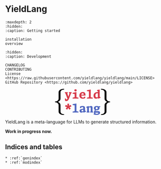 # **YieldLang**

```{toctree}
:maxdepth: 2
:hidden:
:caption: Getting started

installation
overview
```

```{toctree}
:hidden:
:caption: Development

CHANGELOG
CONTRIBUTING
License <https://raw.githubusercontent.com/yieldlang/yieldlang/main/LICENSE>
GitHub Repository <https://github.com/yieldlang/yieldlang>
```
<p align="center">
<svg class="typst-doc" viewBox="0 0 45.080000000000005 20" width="38.2%" xmlns="http://www.w3.org/2000/svg" xmlns:xlink="http://www.w3.org/1999/xlink" xmlns:h5="http://www.w3.org/1999/xhtml">
    <style>
        #pr {
            fill: black
        }
        [data-theme="dark"] #pr {
            fill: white;
        }
        @media (prefers-color-scheme: dark) {
            [data-theme="auto"] #pr {
                fill: white;
            }
        }
        @media (prefers-color-scheme: light) {
            [data-theme="auto"] #pr {
                fill: black;
            }
        }
    </style>
    <g>
        <g transform="translate(0.5400000000000027 -12)">
            <g class="typst-group">
                <g/>
            </g>
        </g>
        <g transform="translate(0 0)">
            <g class="typst-group">
                <g>
                    <g transform="translate(0 15)">
                        <g class="typst-text" transform="scale(1, -1)">
                            <use xlink:href="#g46CAD5659AE7F7CBC5725742C59F25DF" x="0" id="pr"/>
                        </g>
                    </g>
                    <g transform="translate(8.9 1.0189999999999984)">
                        <g class="typst-group">
                            <g>
                                <g transform="translate(0 6.424)">
                                    <g class="typst-text" transform="scale(1, -1)">
                                        <use xlink:href="#gEA0FE3D3B62A975C569B5F773626F934" x="0" fill="#d73a49"/>
                                        <use xlink:href="#g8655E9DADD53BED6FE49C774E6D9579" x="5.456" fill="#d73a49"/>
                                        <use xlink:href="#g90D0084106DC571A3EC895152183E2DC" x="10.912" fill="#d73a49"/>
                                        <use xlink:href="#g37B73020E93C3716A586777764EFA5A2" x="16.368000000000002" fill="#d73a49"/>
                                        <use xlink:href="#gE6ED123483515E2029A333A5B8774AF8" x="21.824" fill="#d73a49"/>
                                    </g>
                                </g>
                                <g transform="translate(0.0000000000000017763568394002505 17.05)">
                                    <g class="typst-text" transform="scale(1, -1)">
                                        <use xlink:href="#g1847B0BDEC34B5DA140F198076660E6E" x="0" fill="#d73a49"/>
                                    </g>
                                </g>
                                <g transform="translate(5.456000000000002 17.05)">
                                    <g class="typst-text" transform="scale(1, -1)">
                                        <use xlink:href="#g37B73020E93C3716A586777764EFA5A2" x="0" fill="#5168c0"/>
                                        <use xlink:href="#g395C8F241B46F53F49388E25D7599BAA" x="5.456" fill="#5168c0"/>
                                        <use xlink:href="#gF4B5E04F7778028794F24E2842AD5E66" x="10.912" fill="#5168c0"/>
                                        <use xlink:href="#gB73F972E79DEB9A9A8394253E8E3106B" x="16.368000000000002" fill="#5168c0"/>
                                    </g>
                                </g>
                            </g>
                        </g>
                    </g>
                    <g transform="translate(35.080000000000005 15)">
                        <g class="typst-text" transform="scale(1, -1)">
                            <use xlink:href="#gA23E052282F866883FDF29EDF621FAA7" x="0" id="pr"/>
                        </g>
                    </g>
                </g>
            </g>
        </g>
    </g>
    <defs id="glyph">
        <symbol id="g46CAD5659AE7F7CBC5725742C59F25DF" overflow="visible">
            <path d="M 5.72 -2.44 L 5.72 2.52 C 5.72 3.6599998 5.02 4.5 3.6399999 5 C 5.02 5.5 5.72 6.3399997 5.72 7.48 L 5.72 12.44 C 5.72 13.599999 6.96 14.36 8.179999 14.36 C 8.4 14.36 8.5 14.46 8.5 14.679999 C 8.5 14.9 8.4 15 8.179999 15 C 7.2599998 15 6.42 14.799999 5.68 14.42 C 4.74 13.94 4.2799997 13.28 4.2799997 12.44 L 4.2799997 7.48 C 4.2799997 6.22 3.08 5.3199997 1.8199999 5.3199997 C 1.5999999 5.3199997 1.5 5.22 1.5 5 C 1.5 4.7799997 1.5999999 4.68 1.8199999 4.68 C 3.1 4.68 4.2799997 3.76 4.2799997 2.52 L 4.2799997 -2.44 C 4.2799997 -3.28 4.74 -3.9399998 5.68 -4.42 C 6.42 -4.7999997 7.2599998 -5 8.179999 -5 C 8.4 -5 8.5 -4.9 8.5 -4.68 C 8.5 -4.46 8.4 -4.36 8.179999 -4.36 C 6.96 -4.36 5.72 -3.6 5.72 -2.44 Z "/>
        </symbol>
        <symbol id="gEA0FE3D3B62A975C569B5F773626F934" overflow="visible">
            <path d="M 1.4432 -1.8612 C 2.2616 -1.8612 2.9084 -1.1616 3.4804 0.38279998 L 4.8224 3.9424 L 5.2888 4.2064 L 5.2888 4.862 L 3.2428 4.862 L 3.2428 4.2064 L 3.6784 3.9952 L 2.8512 1.5048 L 2.7984 1.5048 L 2.0064 4.0524 L 2.3276 4.2064 L 2.3276 4.862 L 0.1672 4.862 L 0.1672 4.2064 L 0.5808 4.0084 L 2.1032 -0.1012 C 1.9008 -0.5632 1.7204 -0.682 1.4872 -0.682 C 1.2408 -0.682 1.1 -0.5104 1.0383999 -0.3212 L 0.902 0.11 L 0.1452 -0.0484 L 0.3784 -1.782 C 0.7524 -1.8392 1.122 -1.8612 1.4432 -1.8612 Z "/>
        </symbol>
        <symbol id="g8655E9DADD53BED6FE49C774E6D9579" overflow="visible">
            <path d="M 0.6072 0 L 5.0731997 0 L 5.0731997 0.6556 L 3.5244 1.078 L 3.5244 4.8532 L 3.3528 4.906 L 0.6116 4.356 L 0.6116 3.7003999 L 2.156 3.4716 L 2.156 1.078 L 0.6072 0.6556 Z M 1.9096 6.2568 C 1.9096 5.7464 2.2748 5.4164 2.816 5.4164 C 3.3572 5.4164 3.7224 5.7464 3.7224 6.2568 C 3.7224 6.7672 3.3572 7.084 2.816 7.084 C 2.2748 7.084 1.9096 6.7672 1.9096 6.2568 Z "/>
        </symbol>
        <symbol id="g90D0084106DC571A3EC895152183E2DC" overflow="visible">
            <path d="M 2.9656 -0.1056 C 3.5376 -0.1056 4.0216 -0.0088 4.62 0.2332 L 4.9323997 1.3199999 L 4.1756 1.4784 L 4.004 1.21 C 3.7884 0.87119997 3.4672 0.7392 3.1108 0.7392 C 2.1736 0.7392 1.8348 1.4564 1.7732 2.2748 L 4.9896 2.2748 L 4.9896 2.6664 C 4.9896 4.224 4.2856 4.9632 2.9348 4.9632 C 1.4036 4.9632 0.3168 3.9512 0.3168 2.2968 C 0.3168 0.7832 1.2804 -0.1056 2.9656 -0.1056 Z M 1.7864 2.9612 C 1.8876 3.7663999 2.3056 4.0612 2.7764 4.0612 C 3.4452 4.0612 3.6299999 3.5992 3.6476 2.9612 Z "/>
        </symbol>
        <symbol id="g37B73020E93C3716A586777764EFA5A2" overflow="visible">
            <path d="M 0.6072 0 L 5.0731997 0 L 5.0731997 0.6556 L 3.5244 1.0076 L 3.5244 6.7848 L 3.3528 6.8375998 L 0.6116 6.3403997 L 0.6116 5.6848 L 2.156 5.4824 L 2.156 1.0076 L 0.6072 0.6556 Z "/>
        </symbol>
        <symbol id="gE6ED123483515E2029A333A5B8774AF8" overflow="visible">
            <path d="M 3.5112 -0.0528 L 3.696 -0.0528 L 5.434 0.45319998 L 5.434 1.1924 L 4.8752 1.3464 L 4.8752 6.7848 L 4.7036 6.8375998 L 2.9172 6.4988 L 2.9172 5.7596 L 3.586 5.676 L 3.586 4.9192 C 3.4276 4.9368 3.2604 4.9456 3.0844 4.9456 C 1.4256 4.9456 0.2244 4.048 0.2244 2.1692 C 0.2244 0.80079997 0.8976 -0.1012 1.9888 -0.1012 C 2.6312 -0.1012 3.1416 0.1716 3.5112 0.4664 Z M 1.6412 2.288 C 1.6412 3.2912 2.0504 4.0436 3.1371999 4.0436 C 3.2648 4.0436 3.3924 4.0304 3.5112 4.0084 L 3.5112 1.0824 C 3.2604 0.9988 2.9744 0.9196 2.6928 0.9196 C 1.8084 0.9196 1.6412 1.6632 1.6412 2.288 Z "/>
        </symbol>
        <symbol id="g1847B0BDEC34B5DA140F198076660E6E" overflow="visible">
            <path d="M 0.3212 4.4924 L 1.8216 4.1272 L 0.8096 2.948 L 1.8964 2.1604 L 2.728 3.5068 L 3.5595999 2.1604 L 4.6464 2.948 L 3.6344 4.1272 L 5.1348 4.4924 L 4.7212 5.764 L 3.2779999 5.1744 L 3.4012 6.732 L 2.0548 6.732 L 2.178 5.17 L 0.7348 5.764 Z "/>
        </symbol>
        <symbol id="g395C8F241B46F53F49388E25D7599BAA" overflow="visible">
            <path d="M 3.3483999 -0.0528 L 3.5332 -0.0528 L 5.2096 0.45319998 L 5.2096 1.1924 L 4.6376 1.3552 L 4.6376 3.4232 C 4.6376 4.708 3.8411999 4.972 2.772 4.972 C 2.0284 4.972 1.4124 4.8356 0.9152 4.664 L 0.7216 3.4364 L 1.4784 3.2779999 L 1.5972 3.498 C 1.8568 3.9776 2.178 4.1184 2.4991999 4.1184 C 2.8864 4.1184 3.2692 3.9776 3.2692 3.4408 L 3.2692 2.8424 C 1.54 2.6532 0.41799998 2.4156 0.41799998 1.2144 C 0.41799998 0.2816 1.1352 -0.1012 1.7644 -0.1012 C 2.3672 -0.1012 2.9259999 0.2244 3.3483999 0.5236 Z M 1.9008 1.3992 C 1.9008 1.8436 2.464 2.0592 3.2692 2.1648 L 3.2692 1.0208 C 3.0316 0.902 2.7807999 0.8448 2.5872 0.8448 C 2.1428 0.8448 1.9008 1.1044 1.9008 1.3992 Z "/>
        </symbol>
        <symbol id="gF4B5E04F7778028794F24E2842AD5E66" overflow="visible">
            <path d="M 3.1416 0 L 5.302 0 L 5.302 0.6556 L 4.8972 0.8492 L 4.8972 3.6168 C 4.8972 4.4308 4.686 4.9676 3.7928 4.9676 C 3.2516 4.9676 2.684 4.7432 2.0767999 4.4088 L 2.0767999 4.8444 L 1.9052 4.906 L 0.2288 4.4 L 0.2288 3.6608 L 0.7876 3.5024 L 0.7876 0.8404 L 0.4048 0.6556 L 0.4048 0 L 2.5652 0 L 2.5652 0.6556 L 2.1604 0.8492 L 2.1604 3.7488 C 2.398 3.8368 2.6884 3.938 2.9876 3.938 C 3.2604 3.938 3.5244 3.7224 3.5244 3.2692 L 3.5244 0.8404 L 3.1416 0.6556 Z "/>
        </symbol>
        <symbol id="gB73F972E79DEB9A9A8394253E8E3106B" overflow="visible">
            <path d="M 2.4552 -1.8612 C 4.0348 -1.8612 5.1744 -1.254 5.1744 -0.154 C 5.1744 0.5236 4.774 1.034 3.7972 1.034 L 1.6456 1.034 L 1.9668 1.7468 C 2.1692 1.7072 2.3892 1.6896 2.618 1.6896 C 3.8236 1.6896 4.7564 2.2264 4.7564 3.3264 C 4.7564 3.608 4.6948 3.85 4.5848 4.0612 L 5.2008 4.0304 L 5.3856 4.6068 L 5.1568 4.8532 L 3.96 4.6728 C 3.5992 4.8708 3.1328 4.9676 2.618 4.9676 C 1.4124 4.9676 0.4796 4.4308 0.4796 3.3264 C 0.4796 2.706 0.7744 2.266 1.2495999 1.9976 L 0.2728 0.0352 L 0.3916 -0.1188 L 0.8272 -0.1188 L 0.2816 -1.2408 L 0.3432 -1.4784 C 0.968 -1.7028 1.6764 -1.8612 2.4552 -1.8612 Z M 1.5928 -0.176 L 1.6015999 -0.1188 L 3.0976 -0.1188 C 3.6564 -0.1188 3.9644 -0.2464 3.9644 -0.506 C 3.9644 -0.9196 3.1944 -1.0692 2.6664 -1.0692 C 1.892 -1.0692 1.5136 -0.80079997 1.5928 -0.176 Z M 1.8788 3.3264 C 1.8788 3.9292 2.178 4.2196 2.6092 4.2196 C 3.0448 4.2196 3.3528 3.9292 3.3528 3.3264 C 3.3528 2.728 3.0448 2.4376 2.6092 2.4376 C 2.178 2.4376 1.8788 2.728 1.8788 3.3264 Z "/>
        </symbol>
        <symbol id="gA23E052282F866883FDF29EDF621FAA7" overflow="visible">
            <path d="M 5.72 7.48 L 5.72 12.44 C 5.72 13.28 5.2599998 13.94 4.3199997 14.42 C 3.58 14.799999 2.74 15 1.8199999 15 C 1.5999999 15 1.5 14.9 1.5 14.679999 C 1.5 14.46 1.5999999 14.36 1.8199999 14.36 C 3.04 14.36 4.2799997 13.599999 4.2799997 12.44 L 4.2799997 7.48 C 4.2799997 6.3399997 4.98 5.5 6.3599997 5 C 4.98 4.5 4.2799997 3.6599998 4.2799997 2.52 L 4.2799997 -2.44 C 4.2799997 -3.6 3.04 -4.36 1.8199999 -4.36 C 1.5999999 -4.36 1.5 -4.46 1.5 -4.68 C 1.5 -4.9 1.5999999 -5 1.8199999 -5 C 2.74 -5 3.58 -4.7999997 4.3199997 -4.42 C 5.2599998 -3.9399998 5.72 -3.28 5.72 -2.44 L 5.72 2.52 C 5.72 3.76 6.8999996 4.68 8.179999 4.68 C 8.4 4.68 8.5 4.7799997 8.5 5 C 8.5 5.22 8.4 5.3199997 8.179999 5.3199997 C 6.8999996 5.3199997 5.72 6.24 5.72 7.48 Z "/>
        </symbol>
    </defs>
</svg>
</p>

YieldLang is a meta-language for LLMs to generate structured information.

**Work in progress now.**


## Indices and tables

```{eval-rst}
* :ref:`genindex`
* :ref:`modindex`
```
